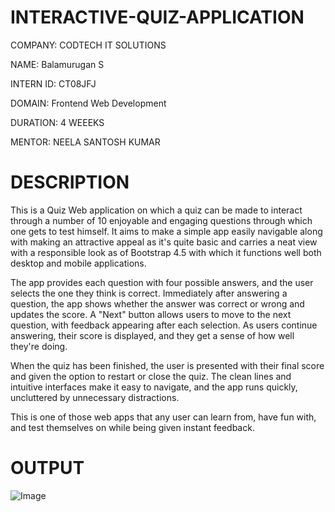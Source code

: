 # INTERACTIVE-QUIZ-APPLICATION

COMPANY: CODTECH IT SOLUTIONS

NAME: Balamurugan S

INTERN ID: CT08JFJ

DOMAIN: Frontend Web Development

DURATION: 4 WEEEKS

MENTOR: NEELA SANTOSH KUMAR

# DESCRIPTION

This is a Quiz Web application on which a quiz can be made to interact through a number of 10 enjoyable and engaging questions through which one gets to test himself. It aims to make a simple app easily navigable along with making an attractive appeal as it's quite basic and carries a neat view with a responsible look as of Bootstrap 4.5 with which it functions well both desktop and mobile applications.

The app provides each question with four possible answers, and the user selects the one they think is correct. Immediately after answering a question, the app shows whether the answer was correct or wrong and updates the score. A "Next" button allows users to move to the next question, with feedback appearing after each selection. As users continue answering, their score is displayed, and they get a sense of how well they're doing.

When the quiz has been finished, the user is presented with their final score and given the option to restart or close the quiz. The clean lines and intuitive interfaces make it easy to navigate, and the app runs quickly, uncluttered by unnecessary distractions.
 
 This is one of those web apps that any user can learn from, have fun with, and test themselves on while being given instant feedback.

 # OUTPUT

 ![Image](https://github.com/user-attachments/assets/2d136082-7d5d-45d5-9f5c-6710d12dbb48)
